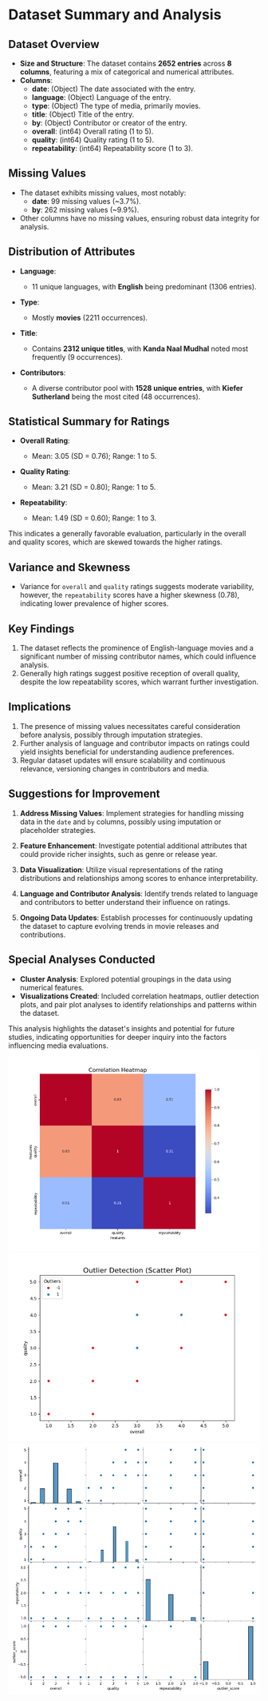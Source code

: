 # Dataset Summary and Analysis

## Dataset Overview

- **Size and Structure**: The dataset contains **2652 entries** across **8 columns**, featuring a mix of categorical and numerical attributes.
- **Columns**:
  - **date**: (Object) The date associated with the entry.
  - **language**: (Object) Language of the entry.
  - **type**: (Object) The type of media, primarily movies.
  - **title**: (Object) Title of the entry.
  - **by**: (Object) Contributor or creator of the entry.
  - **overall**: (int64) Overall rating (1 to 5).
  - **quality**: (int64) Quality rating (1 to 5).
  - **repeatability**: (int64) Repeatability score (1 to 3).

## Missing Values

- The dataset exhibits missing values, most notably:
  - **date**: 99 missing values (~3.7%).
  - **by**: 262 missing values (~9.9%).
- Other columns have no missing values, ensuring robust data integrity for analysis.

## Distribution of Attributes

- **Language**: 
  - 11 unique languages, with **English** being predominant (1306 entries).
  
- **Type**: 
  - Mostly **movies** (2211 occurrences).
  
- **Title**: 
  - Contains **2312 unique titles**, with **Kanda Naal Mudhal** noted most frequently (9 occurrences).
  
- **Contributors**: 
  - A diverse contributor pool with **1528 unique entries**, with **Kiefer Sutherland** being the most cited (48 occurrences).

## Statistical Summary for Ratings

- **Overall Rating**:
  - Mean: 3.05 (SD = 0.76); Range: 1 to 5.
  
- **Quality Rating**:
  - Mean: 3.21 (SD = 0.80); Range: 1 to 5.
  
- **Repeatability**:
  - Mean: 1.49 (SD = 0.60); Range: 1 to 3.

This indicates a generally favorable evaluation, particularly in the overall and quality scores, which are skewed towards the higher ratings.

## Variance and Skewness

- Variance for `overall` and `quality` ratings suggests moderate variability, however, the `repeatability` scores have a higher skewness (0.78), indicating lower prevalence of higher scores.

## Key Findings

1. The dataset reflects the prominence of English-language movies and a significant number of missing contributor names, which could influence analysis.
2. Generally high ratings suggest positive reception of overall quality, despite the low repeatability scores, which warrant further investigation.
  
## Implications

1. The presence of missing values necessitates careful consideration before analysis, possibly through imputation strategies.
2. Further analysis of language and contributor impacts on ratings could yield insights beneficial for understanding audience preferences.
3. Regular dataset updates will ensure scalability and continuous relevance, versioning changes in contributors and media.

## Suggestions for Improvement

1. **Address Missing Values**: Implement strategies for handling missing data in the `date` and `by` columns, possibly using imputation or placeholder strategies.
   
2. **Feature Enhancement**: Investigate potential additional attributes that could provide richer insights, such as genre or release year.

3. **Data Visualization**: Utilize visual representations of the rating distributions and relationships among scores to enhance interpretability.

4. **Language and Contributor Analysis**: Identify trends related to language and contributors to better understand their influence on ratings.

5. **Ongoing Data Updates**: Establish processes for continuously updating the dataset to capture evolving trends in movie releases and contributions.

## Special Analyses Conducted

- **Cluster Analysis**: Explored potential groupings in the data using numerical features.
- **Visualizations Created**: Included correlation heatmaps, outlier detection plots, and pair plot analyses to identify relationships and patterns within the dataset. 

This analysis highlights the dataset's insights and potential for future studies, indicating opportunities for deeper inquiry into the factors influencing media evaluations.![correlation_heatmap.png](correlation_heatmap.png)
![outlier_detection.png](outlier_detection.png)
![pairplot_analysis.png](pairplot_analysis.png)
